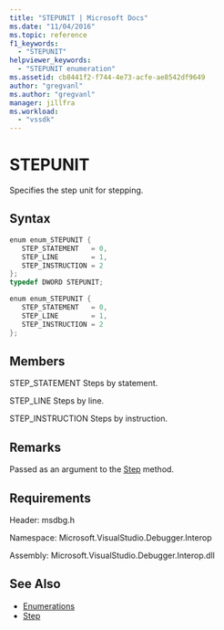 ```yaml
---
title: "STEPUNIT | Microsoft Docs"
ms.date: "11/04/2016"
ms.topic: reference
f1_keywords:
  - "STEPUNIT"
helpviewer_keywords:
  - "STEPUNIT enumeration"
ms.assetid: cb8441f2-f744-4e73-acfe-ae8542df9649
author: "gregvanl"
ms.author: "gregvanl"
manager: jillfra
ms.workload:
  - "vssdk"
---
```

# STEPUNIT
Specifies the step unit for stepping.

## Syntax

```cpp
enum enum_STEPUNIT { 
   STEP_STATEMENT   = 0,
   STEP_LINE        = 1,
   STEP_INSTRUCTION = 2
};
typedef DWORD STEPUNIT;
```

```csharp
enum enum_STEPUNIT { 
   STEP_STATEMENT   = 0,
   STEP_LINE        = 1,
   STEP_INSTRUCTION = 2
};
```

## Members
 STEP_STATEMENT
 Steps by statement.

 STEP_LINE
 Steps by line.

 STEP_INSTRUCTION
 Steps by instruction.

## Remarks
 Passed as an argument to the [Step](../../../extensibility/debugger/reference/idebugprocess3-step.md) method.

## Requirements
 Header: msdbg.h

 Namespace: Microsoft.VisualStudio.Debugger.Interop

 Assembly: Microsoft.VisualStudio.Debugger.Interop.dll

## See Also
- [Enumerations](../../../extensibility/debugger/reference/enumerations-visual-studio-debugging.md)
- [Step](../../../extensibility/debugger/reference/idebugprocess3-step.md)